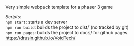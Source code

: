Very simple webpack template for a phaser 3 game

*Scripts:*  
`npm start`: starts a dev server  
`npm run build`: builds the project to dist/ (no tracked by git)  
`npm run pages`: builds the project to docs/ for github pages.  
https://drusin.github.io/VoidTech/
